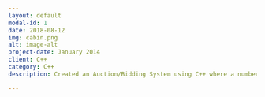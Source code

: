 ```yaml
---
layout: default
modal-id: 1
date: 2018-08-12
img: cabin.png
alt: image-alt
project-date: January 2014
client: C++
category: C++
description: Created an Auction/Bidding System using C++ where a number of users bid for a cricketer and the highest bidder wins the player in his team. Finally the list of teams is displayed.

---
```

